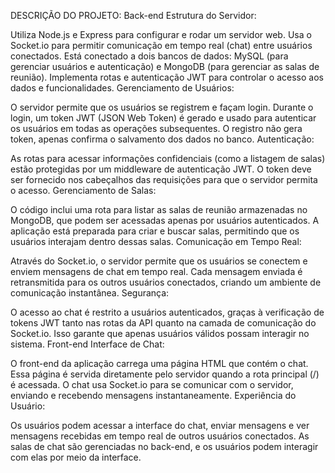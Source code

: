 DESCRIÇÃO DO PROJETO: 
Back-end
Estrutura do Servidor:

Utiliza Node.js e Express para configurar e rodar um servidor web.
Usa o Socket.io para permitir comunicação em tempo real (chat) entre usuários conectados.
Está conectado a dois bancos de dados: MySQL (para gerenciar usuários e autenticação) e MongoDB (para gerenciar as salas de reunião).
Implementa rotas e autenticação JWT para controlar o acesso aos dados e funcionalidades.
Gerenciamento de Usuários:

O servidor permite que os usuários se registrem e façam login.
Durante o login, um token JWT (JSON Web Token) é gerado e usado para autenticar os usuários em todas as operações subsequentes.
O registro não gera token, apenas confirma o salvamento dos dados no banco.
Autenticação:

As rotas para acessar informações confidenciais (como a listagem de salas) estão protegidas por um middleware de autenticação JWT. O token deve ser fornecido nos cabeçalhos das requisições para que o servidor permita o acesso.
Gerenciamento de Salas:

O código inclui uma rota para listar as salas de reunião armazenadas no MongoDB, que podem ser acessadas apenas por usuários autenticados.
A aplicação está preparada para criar e buscar salas, permitindo que os usuários interajam dentro dessas salas.
Comunicação em Tempo Real:

Através do Socket.io, o servidor permite que os usuários se conectem e enviem mensagens de chat em tempo real.
Cada mensagem enviada é retransmitida para os outros usuários conectados, criando um ambiente de comunicação instantânea.
Segurança:

O acesso ao chat é restrito a usuários autenticados, graças à verificação de tokens JWT tanto nas rotas da API quanto na camada de comunicação do Socket.io.
Isso garante que apenas usuários válidos possam interagir no sistema.
Front-end
Interface de Chat:

O front-end da aplicação carrega uma página HTML que contém o chat. Essa página é servida diretamente pelo servidor quando a rota principal (/) é acessada.
O chat usa Socket.io para se comunicar com o servidor, enviando e recebendo mensagens instantaneamente.
Experiência do Usuário:

Os usuários podem acessar a interface do chat, enviar mensagens e ver mensagens recebidas em tempo real de outros usuários conectados.
As salas de chat são gerenciadas no back-end, e os usuários podem interagir com elas por meio da interface.
